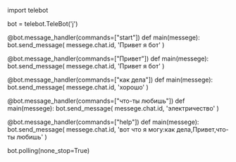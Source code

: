 import telebot

bot = telebot.TeleBot('j')

@bot.message_handler(commands=["start"])
def main(messege):
    bot.send_message( messege.chat.id, 'Привет я бот' )

@bot.message_handler(commands=["Привет"])
def main(messege):
    bot.send_message( messege.chat.id, 'Привет я бот' )

@bot.message_handler(commands=["как дела"])
def main(messege):
    bot.send_message( messege.chat.id, 'хорошо' )

@bot.message_handler(commands=["что-ты любишь"])
def main(messege):
    bot.send_message( messege.chat.id, 'электричество' )

@bot.message_handler(commands=["help"])
def main(messege):
    bot.send_message( messege.chat.id, 'вот что я могу:как дела,Привет,что-ты любишь' )

bot.polling(none_stop=True)
